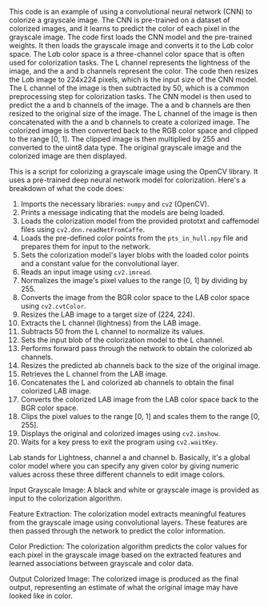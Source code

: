 This code is an example of using a convolutional neural network (CNN) to colorize a grayscale image. 
The CNN is pre-trained on a dataset of colorized images, and it learns to predict the color of each pixel 
in the grayscale image. The code first loads the CNN model and the pre-trained weights. It then loads 
the grayscale image and converts it to the L*a*b color space. The L*a*b color space is a three-channel 
color space that is often used for colorization tasks. The L channel represents the lightness of the 
image, and the a and b channels represent the color. The code then resizes the L*a*b image to 224x224 
pixels, which is the input size of the CNN model. The L channel of the image is then subtracted by 50, 
which is a common preprocessing step for colorization tasks. The CNN model is then used to predict 
the a and b channels of the image. The a and b channels are then resized to the original size of the 
image. The L channel of the image is then concatenated with the a and b channels to create a colorized 
image. The colorized image is then converted back to the RGB color space and clipped to the range
 [0, 1]. The clipped image is then multiplied by 255 and converted to the uint8 data type. The original 
grayscale image and the colorized image are then displayed.

This is a  script for colorizing a grayscale image using the OpenCV library. 
It uses a pre-trained deep neural network model for colorization. Here's a breakdown of what the code 
does:

1. Imports the necessary libraries: `numpy` and `cv2` (OpenCV).
2. Prints a message indicating that the models are being loaded.
3. Loads the colorization model from the provided prototxt and caffemodel files using `cv2.dnn.readNetFromCaffe`.
4. Loads the pre-defined color points from the `pts_in_hull.npy` file and prepares them for input to the network.
5. Sets the colorization model's layer blobs with the loaded color points and a constant value for the convolutional layer.
6. Reads an input image using `cv2.imread`.
7. Normalizes the image's pixel values to the range [0, 1] by dividing by 255.
8. Converts the image from the BGR color space to the LAB color space using `cv2.cvtColor`.
9. Resizes the LAB image to a target size of (224, 224).
10. Extracts the L channel (lightness) from the LAB image.
11. Subtracts 50 from the L channel to normalize its values.
12. Sets the input blob of the colorization model to the L channel.
13. Performs forward pass through the network to obtain the colorized ab channels.
14. Resizes the predicted ab channels back to the size of the original image.
15. Retrieves the L channel from the LAB image.
16. Concatenates the L and colorized ab channels to obtain the final colorized LAB image.
17. Converts the colorized LAB image from the LAB color space back to the BGR color space.
18. Clips the pixel values to the range [0, 1] and scales them to the range [0, 255].
19. Displays the original and colorized images using `cv2.imshow`.
20. Waits for a key press to exit the program using `cv2.waitKey`.

Lab stands for Lightness, channel a and channel b. Basically, it's a global color model where you can 
specify any given color by giving numeric values across these three different channels to edit image 
colors.

Input Grayscale Image: A black and white or grayscale image is provided as input to the colorization algorithm.

Feature Extraction: The colorization model extracts meaningful features from the grayscale image using convolutional layers. These features are 
then passed through the network to predict the color information.

Color Prediction: The colorization algorithm predicts the color values for each pixel in the grayscale image based on the extracted features and 
learned associations between grayscale and color data.

Output Colorized Image: The colorized image is produced as the final output, representing an estimate of what the original image may have looked 
like in color.
